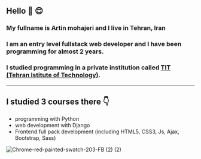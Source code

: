 ## Hello 🤚 😊
### My fullname is Artin mohajeri and I live in Tehran, Iran
### I am an entry level fullstack web developer and I have been programming for almost 2 years. 
### I studied programming in a private institution called [TIT (Tehran Istitute of Technology)](https://www.linkedin.com/company/mft-tit/people/).
---
## I studied 3 courses there 👇
* programming with Python
* web development with Django
* Frontend full pack development (including HTML5, CSS3, Js, Ajax, Bootstrap, Sass)

![Chrome-red-painted-swatch-203-FB (2) (2)](https://user-images.githubusercontent.com/95845593/226826908-cf6daec4-7da1-42bb-b353-19bddf85979b.png)
